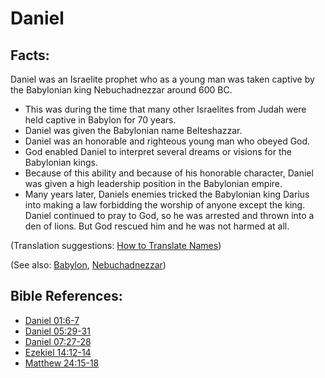 # Daniel #

## Facts: ##

Daniel was an Israelite prophet who as a young man was taken captive by the Babylonian king Nebuchadnezzar around 600 BC.

* This was during the time that many other Israelites from Judah were held captive in Babylon for 70 years.
* Daniel was given the Babylonian name Belteshazzar.
* Daniel was an honorable and righteous young man who obeyed God.
* God enabled Daniel to interpret several dreams or visions for the Babylonian kings.
* Because of this ability and because of his honorable character, Daniel was given a high leadership position in the Babylonian empire.
* Many years later, Daniels enemies tricked the Babylonian king Darius into making a law forbidding the worship of anyone except the king. Daniel continued to pray to God, so he was arrested and thrown into a den of lions. But God rescued him and he was not harmed at all.

(Translation suggestions: [How to Translate Names](en/ta-vol1/translate/man/translate-names))

(See also: [Babylon](../other/babylon.md), [Nebuchadnezzar](../other/nebuchadnezzar.md))

## Bible References: ##

* [Daniel 01:6-7](en/tn/dan/help/01/06)
* [Daniel 05:29-31](en/tn/dan/help/05/29)
* [Daniel 07:27-28](en/tn/dan/help/07/27)
* [Ezekiel 14:12-14](en/tn/ezk/help/14/12)
* [Matthew 24:15-18](en/tn/mat/help/24/15)